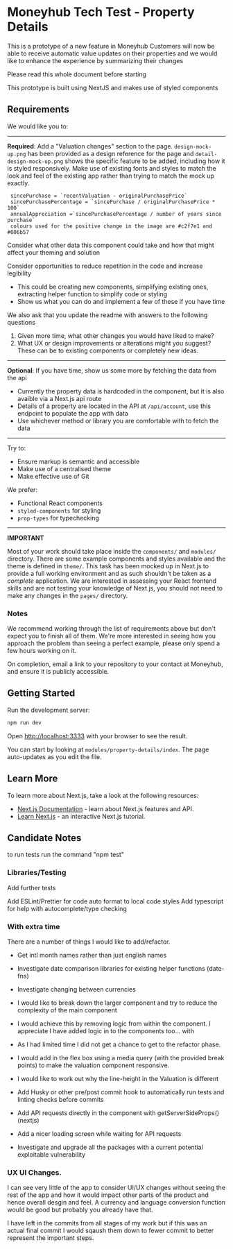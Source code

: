 # Moneyhub Tech Test - Property Details

This is a prototype of a new feature in Moneyhub
Customers will now be able to receive automatic value updates on their properties
and we would like to enhance the experience by summarizing their changes

Please read this whole document before starting

This prototype is built using NextJS and makes use of styled components

## Requirements

We would like you to:

----

**Required**: Add a "Valuation changes" section to the page. `design-mock-up.png` has been provided as a design reference for the page and `detail-design-mock-up.png` shows the specific feature to be added, including how it is styled responsively. Make use of existing fonts and styles to match the look and feel of the existing app rather than trying to match the mock up exactly.

 ```
  sincePurchase = `recentValuation - originalPurchasePrice`
  sincePurchasePercentage = `sincePurchase / originalPurchasePrice * 100`
  annualAppreciation =`sincePurchasePercentage / number of years since purchase`
  colours used for the positive change in the image are #c2f7e1 and #006b57
 ```

Consider what other data this component could take and how that might affect your theming and solution

Consider opportunities to reduce repetition in the code and increase legibility
- This could be creating new components, simplifying existing ones, extracting helper function to simplify code or styling
- Show us what you can do and implement a few of these if you have time

We also ask that you update the readme with answers to the following questions 

1. Given more time, what other changes you would have liked to make?
2. What UX or design improvements or alterations might you suggest? These can be to existing components or completely new ideas.

----

**Optional**: If you have time, show us some more by fetching the data from the api
  - Currently the property data is hardcoded in the component, but it is also avaible via a Next.js api route
  - Details of a property are located in the API at `/api/account`, use this endpoint to populate the app with data
  - Use whichever method or library you are comfortable with to fetch the data

----

Try to:

- Ensure markup is semantic and accessible
- Make use of a centralised theme
- Make effective use of Git

We prefer:

- Functional React components
- `styled-components` for styling
- `prop-types` for typechecking

----

**IMPORTANT**

Most of your work should take place inside the `components/` and `modules/` directory. There are some example components and styles available and the theme is defined in `theme/`. This task has been mocked up in Next.js to provide a full working environment and as such shouldn't be taken as a _complete_ application. We are interested in assessing your React frontend skills and are not testing your knowledge of Next.js, you should not need to make any changes in the `pages/` directory.

### Notes

We recommend working through the list of requirements above but don't expect you to finish all of them. We're more interested in seeing how you approach the problem than seeing a perfect example, please only spend a few hours working on it. 

On completion, email a link to your repository to your contact at Moneyhub, and ensure it is publicly accessible.

## Getting Started

Run the development server:

```bash
npm run dev
```

Open [http://localhost:3333](http://localhost:3333) with your browser to see the result.

You can start by looking at `modules/property-details/index`. The page auto-updates as you edit the file.

## Learn More

To learn more about Next.js, take a look at the following resources:

- [Next.js Documentation](https://nextjs.org/docs) - learn about Next.js features and API.
- [Learn Next.js](https://nextjs.org/learn) - an interactive Next.js tutorial.

## Candidate Notes

to run tests run the command "npm test"

### Libraries/Testing
Add further tests

Add ESLint/Prettier for code auto format to local code styles
Add typescript for help with autocomplete/type checking

### With extra time
There are a number of things I would like to add/refactor.
* Get intl month names rather than just english names
* Investigate date comparison libraries for existing helper functions (date-fns)
* Investigate changing between currencies
* I would like to break down the larger component and try to reduce the complexity of the main component
* I would achieve this by removing logic from within the component. I appreciate I have added logic in to the components too... with 
* As I had limited time I did not get a chance to get to the refactor phase.
* I would add in the flex box using a media query (with the provided break points) to make the valuation component responsive.
* I would like to work out why the line-height in the Valuation is different
* Add Husky or other pre/post commit hook to automatically run tests and linting checks before commits

* Add API requests directly in the component with getServerSideProps() (nextjs)
* Add a nicer loading screen while waiting for API requests
* Investigate and upgrade all the packages with a current potential exploitable vulnerability 

### UX UI Changes.
I can see very little of the app to consider UI/UX changes without seeing the 
rest of the app and how it would impact other parts of the product and 
hence overall desgin and feel.
A currency and language conversion function would be good but probably you already have that.

I have left in the commits from all stages of my work but if this was an actual final commit I would
sqaush them down to fewer commit to better represent the important steps.
